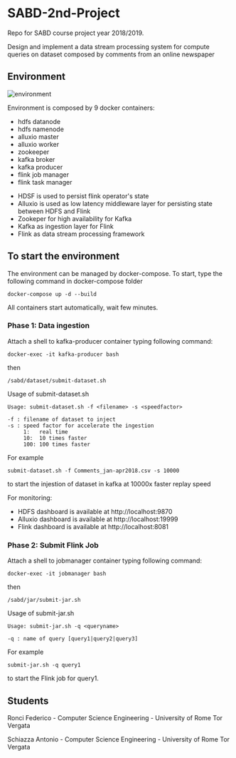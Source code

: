 # SABD-2nd-Project
Repo for SABD course project year 2018/2019.

Design and implement a data stream processing system for compute queries on dataset composed by comments from an online newspaper

Environment
------
![environment](https://raw.githubusercontent.com/loplace/SABD-2nd-Project/master/environment.png?token=AD3JGRQ2EA2ID7ELZIXBSWC5GBY44)

Environment is composed by 9 docker containers:
* hdfs datanode
* hdfs namenode
* alluxio master
* alluxio worker
* zookeeper
* kafka broker
* kafka producer
* flink job manager
* flink task manager
 
- HDSF is used to persist flink operator's state
- Alluxio is used as low latency middleware layer for persisting state between HDFS and Flink
- Zookeper for high availability for Kafka
- Kafka as ingestion layer for Flink
- Flink as data stream processing framework


To start the environment
------
The environment can be managed by docker-compose. To start, type the following command in docker-compose folder
```console
docker-compose up -d --build
```

All containers start automatically, wait few minutes.

### Phase 1: Data ingestion

Attach a shell to kafka-producer container typing following command:
```console
docker-exec -it kafka-producer bash
```
then
```console
/sabd/dataset/submit-dataset.sh
```
Usage of submit-dataset.sh
```console
Usage: submit-dataset.sh -f <filename> -s <speedfactor>

-f : filename of dataset to inject
-s : speed factor for accelerate the ingestion
     1:   real time
     10:  10 times faster
     100: 100 times faster
```

For example 
```console
submit-dataset.sh -f Comments_jan-apr2018.csv -s 10000
```
to start the injestion of dataset in kafka at 10000x faster replay speed


For monitoring:

- HDFS dashboard is available at http://localhost:9870
- Alluxio dashboard is available at http://localhost:19999
- Flink dashboard is available at http://localhost:8081

### Phase 2: Submit Flink Job

Attach a shell to jobmanager container typing following command:
```console
docker-exec -it jobmanager bash
```
then
```console
/sabd/jar/submit-jar.sh
```
Usage of submit-jar.sh
```console
Usage: submit-jar.sh -q <queryname>

-q : name of query [query1|query2|query3]
```

For example 
```console
submit-jar.sh -q query1
```
to start the Flink job for query1.

## Students

Ronci Federico - Computer Science Engineering - University of Rome Tor Vergata

Schiazza Antonio - Computer Science Engineering - University of Rome Tor Vergata
